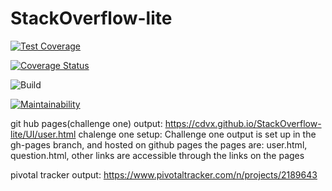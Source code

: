 # StackOverflow-lite

[![Test Coverage](https://api.codeclimate.com/v1/badges/a99a88d28ad37a79dbf6/test_coverage)](https://codeclimate.com/github/codeclimate/codeclimate/test_coverage)

[![Coverage Status](https://coveralls.io/repos/github/cdvx/StackOverflow-lite/badge.svg?branch=Challenge-2)](https://coveralls.io/github/cdvx/StackOverflow-lite?branch=Challenge-2)

![Build](https://travis-ci.org/cdvx/StackOverflow-lite.svg?branch=master)

[![Maintainability](https://api.codeclimate.com/v1/badges/529402579dc667521f19/maintainability)](https://codeclimate.com/github/cdvx/StackOverflow-lite/maintainability)

git hub pages(challenge one) output: 
https://cdvx.github.io/StackOverflow-lite/UI/user.html
chalenge one setup:
Challenge one output is set up in the gh-pages branch, and hosted on github pages
the pages are: user.html, question.html, other links are accessible through the links on the pages


pivotal tracker output:
https://www.pivotaltracker.com/n/projects/2189643

